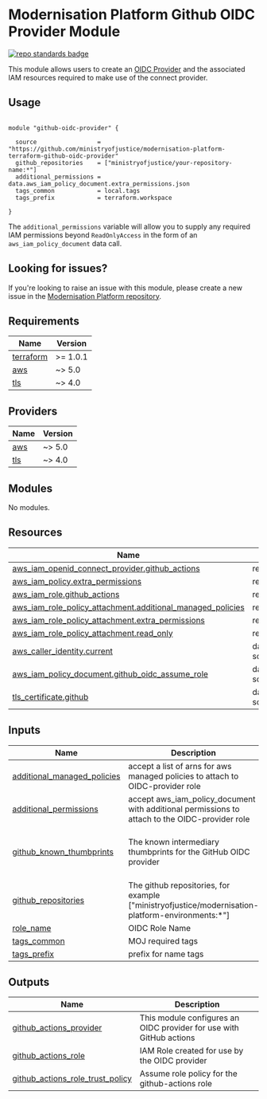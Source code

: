 # Modernisation Platform Github OIDC Provider Module

[![repo standards badge](https://img.shields.io/badge/dynamic/json?color=blue&style=for-the-badge&logo=github&label=MoJ%20Compliant&query=%24.result&url=https%3A%2F%2Foperations-engineering-reports.cloud-platform.service.justice.gov.uk%2Fapi%2Fv1%2Fcompliant_public_repositories%2Fmodernisation-platform-github-oidc-provider)](https://operations-engineering-reports.cloud-platform.service.justice.gov.uk/public-github-repositories.html#modernisation-platform-github-oidc-provider "Link to report")

This module allows users to create an [OIDC Provider](https://registry.terraform.io/providers/hashicorp/aws/latest/docs/resources/iam_openid_connect_provider)
and the associated IAM resources required to make use of the connect provider.

## Usage

```hcl

module "github-oidc-provider" {

  source                 = "https://github.com/ministryofjustice/modernisation-platform-terraform-github-oidc-provider"
  github_repositories    = ["ministryofjustice/your-repository-name:*"]
  additional_permissions = data.aws_iam_policy_document.extra_permissions.json
  tags_common            = local.tags
  tags_prefix            = terraform.workspace

}

```

The `additional_permissions` variable will allow you to supply any required IAM permissions beyond `ReadOnlyAccess` in the form of
an `aws_iam_policy_document` data call.

<!--- BEGIN_TF_DOCS --->

<!--- END_TF_DOCS --->

## Looking for issues?

If you're looking to raise an issue with this module, please create a new issue in the [Modernisation Platform repository](https://github.com/ministryofjustice/modernisation-platform/issues).

<!-- BEGIN_TF_DOCS -->
## Requirements

| Name | Version |
|------|---------|
| <a name="requirement_terraform"></a> [terraform](#requirement\_terraform) | >= 1.0.1 |
| <a name="requirement_aws"></a> [aws](#requirement\_aws) | ~> 5.0 |
| <a name="requirement_tls"></a> [tls](#requirement\_tls) | ~> 4.0 |

## Providers

| Name | Version |
|------|---------|
| <a name="provider_aws"></a> [aws](#provider\_aws) | ~> 5.0 |
| <a name="provider_tls"></a> [tls](#provider\_tls) | ~> 4.0 |

## Modules

No modules.

## Resources

| Name | Type |
|------|------|
| [aws_iam_openid_connect_provider.github_actions](https://registry.terraform.io/providers/hashicorp/aws/latest/docs/resources/iam_openid_connect_provider) | resource |
| [aws_iam_policy.extra_permissions](https://registry.terraform.io/providers/hashicorp/aws/latest/docs/resources/iam_policy) | resource |
| [aws_iam_role.github_actions](https://registry.terraform.io/providers/hashicorp/aws/latest/docs/resources/iam_role) | resource |
| [aws_iam_role_policy_attachment.additional_managed_policies](https://registry.terraform.io/providers/hashicorp/aws/latest/docs/resources/iam_role_policy_attachment) | resource |
| [aws_iam_role_policy_attachment.extra_permissions](https://registry.terraform.io/providers/hashicorp/aws/latest/docs/resources/iam_role_policy_attachment) | resource |
| [aws_iam_role_policy_attachment.read_only](https://registry.terraform.io/providers/hashicorp/aws/latest/docs/resources/iam_role_policy_attachment) | resource |
| [aws_caller_identity.current](https://registry.terraform.io/providers/hashicorp/aws/latest/docs/data-sources/caller_identity) | data source |
| [aws_iam_policy_document.github_oidc_assume_role](https://registry.terraform.io/providers/hashicorp/aws/latest/docs/data-sources/iam_policy_document) | data source |
| [tls_certificate.github](https://registry.terraform.io/providers/hashicorp/tls/latest/docs/data-sources/certificate) | data source |

## Inputs

| Name | Description | Type | Default | Required |
|------|-------------|------|---------|:--------:|
| <a name="input_additional_managed_policies"></a> [additional\_managed\_policies](#input\_additional\_managed\_policies) | accept a list of arns for aws managed policies to attach to OIDC-provider role | `list(string)` | `[]` | no |
| <a name="input_additional_permissions"></a> [additional\_permissions](#input\_additional\_permissions) | accept aws\_iam\_policy\_document with additional permissions to attach to the OIDC-provider role | `string` | n/a | yes |
| <a name="input_github_known_thumbprints"></a> [github\_known\_thumbprints](#input\_github\_known\_thumbprints) | The known intermediary thumbprints for the GitHub OIDC provider | `list(string)` | <pre>[<br>  "1c58a3a8518e8759bf075b76b750d4f2df264fcd",<br>  "6938fd4d98bab03faadb97b34396831e3780aea1"<br>]</pre> | no |
| <a name="input_github_repositories"></a> [github\_repositories](#input\_github\_repositories) | The github repositories, for example ["ministryofjustice/modernisation-platform-environments:*"] | `list(string)` | n/a | yes |
| <a name="input_role_name"></a> [role\_name](#input\_role\_name) | OIDC Role Name | `string` | `"github-actions"` | no |
| <a name="input_tags_common"></a> [tags\_common](#input\_tags\_common) | MOJ required tags | `map(string)` | n/a | yes |
| <a name="input_tags_prefix"></a> [tags\_prefix](#input\_tags\_prefix) | prefix for name tags | `string` | n/a | yes |

## Outputs

| Name | Description |
|------|-------------|
| <a name="output_github_actions_provider"></a> [github\_actions\_provider](#output\_github\_actions\_provider) | This module configures an OIDC provider for use with GitHub actions |
| <a name="output_github_actions_role"></a> [github\_actions\_role](#output\_github\_actions\_role) | IAM Role created for use by the OIDC provider |
| <a name="output_github_actions_role_trust_policy"></a> [github\_actions\_role\_trust\_policy](#output\_github\_actions\_role\_trust\_policy) | Assume role policy for the github-actions role |
<!-- END_TF_DOCS -->
